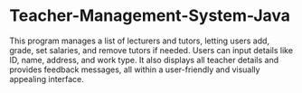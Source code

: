 # Teacher-Management-System-Java
This program manages a list of lecturers and tutors, letting users add, grade, set salaries, and remove tutors if needed. Users can input details like ID, name, address, and work type. It also displays all teacher details and provides feedback messages, all within a user-friendly and visually appealing interface.

